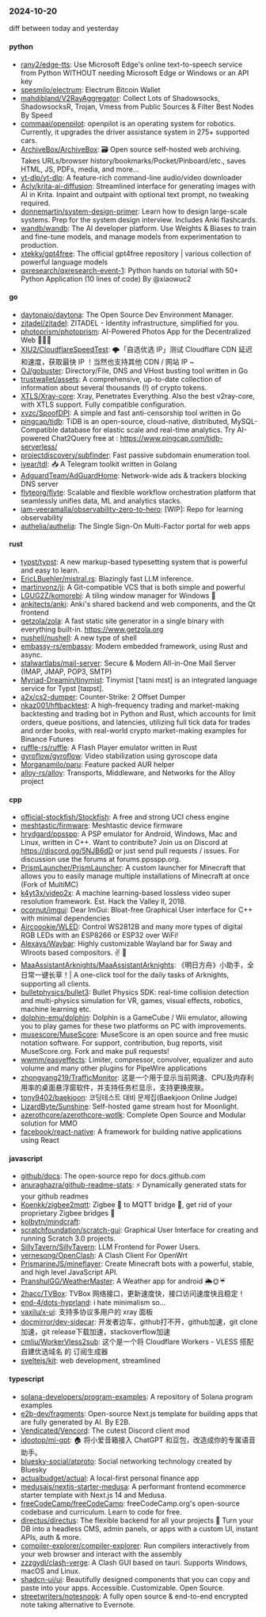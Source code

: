 ### 2024-10-20
diff between today and yesterday

#### python
* [rany2/edge-tts](https://github.com/rany2/edge-tts): Use Microsoft Edge's online text-to-speech service from Python WITHOUT needing Microsoft Edge or Windows or an API key
* [spesmilo/electrum](https://github.com/spesmilo/electrum): Electrum Bitcoin Wallet
* [mahdibland/V2RayAggregator](https://github.com/mahdibland/V2RayAggregator): Collect Lots of Shadowsocks, ShadowsocksR, Trojan, Vmess from Public Sources & Filter Best Nodes By Speed
* [commaai/openpilot](https://github.com/commaai/openpilot): openpilot is an operating system for robotics. Currently, it upgrades the driver assistance system in 275+ supported cars.
* [ArchiveBox/ArchiveBox](https://github.com/ArchiveBox/ArchiveBox): 🗃 Open source self-hosted web archiving. Takes URLs/browser history/bookmarks/Pocket/Pinboard/etc., saves HTML, JS, PDFs, media, and more...
* [yt-dlp/yt-dlp](https://github.com/yt-dlp/yt-dlp): A feature-rich command-line audio/video downloader
* [Acly/krita-ai-diffusion](https://github.com/Acly/krita-ai-diffusion): Streamlined interface for generating images with AI in Krita. Inpaint and outpaint with optional text prompt, no tweaking required.
* [donnemartin/system-design-primer](https://github.com/donnemartin/system-design-primer): Learn how to design large-scale systems. Prep for the system design interview. Includes Anki flashcards.
* [wandb/wandb](https://github.com/wandb/wandb): The AI developer platform. Use Weights & Biases to train and fine-tune models, and manage models from experimentation to production.
* [xtekky/gpt4free](https://github.com/xtekky/gpt4free): The official gpt4free repository | various collection of powerful language models
* [qxresearch/qxresearch-event-1](https://github.com/qxresearch/qxresearch-event-1): Python hands on tutorial with 50+ Python Application (10 lines of code) By @xiaowuc2

#### go
* [daytonaio/daytona](https://github.com/daytonaio/daytona): The Open Source Dev Environment Manager.
* [zitadel/zitadel](https://github.com/zitadel/zitadel): ZITADEL - Identity infrastructure, simplified for you.
* [photoprism/photoprism](https://github.com/photoprism/photoprism): AI-Powered Photos App for the Decentralized Web 🌈💎✨
* [XIU2/CloudflareSpeedTest](https://github.com/XIU2/CloudflareSpeedTest): 🌩「自选优选 IP」测试 Cloudflare CDN 延迟和速度，获取最快 IP ！当然也支持其他 CDN / 网站 IP ~
* [OJ/gobuster](https://github.com/OJ/gobuster): Directory/File, DNS and VHost busting tool written in Go
* [trustwallet/assets](https://github.com/trustwallet/assets): A comprehensive, up-to-date collection of information about several thousands (!) of crypto tokens.
* [XTLS/Xray-core](https://github.com/XTLS/Xray-core): Xray, Penetrates Everything. Also the best v2ray-core, with XTLS support. Fully compatible configuration.
* [xvzc/SpoofDPI](https://github.com/xvzc/SpoofDPI): A simple and fast anti-censorship tool written in Go
* [pingcap/tidb](https://github.com/pingcap/tidb): TiDB is an open-source, cloud-native, distributed, MySQL-Compatible database for elastic scale and real-time analytics. Try AI-powered Chat2Query free at : https://www.pingcap.com/tidb-serverless/
* [projectdiscovery/subfinder](https://github.com/projectdiscovery/subfinder): Fast passive subdomain enumeration tool.
* [iyear/tdl](https://github.com/iyear/tdl): 📥 A Telegram toolkit written in Golang
* [AdguardTeam/AdGuardHome](https://github.com/AdguardTeam/AdGuardHome): Network-wide ads & trackers blocking DNS server
* [flyteorg/flyte](https://github.com/flyteorg/flyte): Scalable and flexible workflow orchestration platform that seamlessly unifies data, ML and analytics stacks.
* [iam-veeramalla/observability-zero-to-hero](https://github.com/iam-veeramalla/observability-zero-to-hero): [WIP]: Repo for learning observability
* [authelia/authelia](https://github.com/authelia/authelia): The Single Sign-On Multi-Factor portal for web apps

#### rust
* [typst/typst](https://github.com/typst/typst): A new markup-based typesetting system that is powerful and easy to learn.
* [EricLBuehler/mistral.rs](https://github.com/EricLBuehler/mistral.rs): Blazingly fast LLM inference.
* [martinvonz/jj](https://github.com/martinvonz/jj): A Git-compatible VCS that is both simple and powerful
* [LGUG2Z/komorebi](https://github.com/LGUG2Z/komorebi): A tiling window manager for Windows 🍉
* [ankitects/anki](https://github.com/ankitects/anki): Anki's shared backend and web components, and the Qt frontend
* [getzola/zola](https://github.com/getzola/zola): A fast static site generator in a single binary with everything built-in. https://www.getzola.org
* [nushell/nushell](https://github.com/nushell/nushell): A new type of shell
* [embassy-rs/embassy](https://github.com/embassy-rs/embassy): Modern embedded framework, using Rust and async.
* [stalwartlabs/mail-server](https://github.com/stalwartlabs/mail-server): Secure & Modern All-in-One Mail Server (IMAP, JMAP, POP3, SMTP)
* [Myriad-Dreamin/tinymist](https://github.com/Myriad-Dreamin/tinymist): Tinymist [ˈtaɪni mɪst] is an integrated language service for Typst [taɪpst].
* [a2x/cs2-dumper](https://github.com/a2x/cs2-dumper): Counter-Strike: 2 Offset Dumper
* [nkaz001/hftbacktest](https://github.com/nkaz001/hftbacktest): A high-frequency trading and market-making backtesting and trading bot in Python and Rust, which accounts for limit orders, queue positions, and latencies, utilizing full tick data for trades and order books, with real-world crypto market-making examples for Binance Futures
* [ruffle-rs/ruffle](https://github.com/ruffle-rs/ruffle): A Flash Player emulator written in Rust
* [gyroflow/gyroflow](https://github.com/gyroflow/gyroflow): Video stabilization using gyroscope data
* [Morganamilo/paru](https://github.com/Morganamilo/paru): Feature packed AUR helper
* [alloy-rs/alloy](https://github.com/alloy-rs/alloy): Transports, Middleware, and Networks for the Alloy project

#### cpp
* [official-stockfish/Stockfish](https://github.com/official-stockfish/Stockfish): A free and strong UCI chess engine
* [meshtastic/firmware](https://github.com/meshtastic/firmware): Meshtastic device firmware
* [hrydgard/ppsspp](https://github.com/hrydgard/ppsspp): A PSP emulator for Android, Windows, Mac and Linux, written in C++. Want to contribute? Join us on Discord at https://discord.gg/5NJB6dD or just send pull requests / issues. For discussion use the forums at forums.ppsspp.org.
* [PrismLauncher/PrismLauncher](https://github.com/PrismLauncher/PrismLauncher): A custom launcher for Minecraft that allows you to easily manage multiple installations of Minecraft at once (Fork of MultiMC)
* [k4yt3x/video2x](https://github.com/k4yt3x/video2x): A machine learning-based lossless video super resolution framework. Est. Hack the Valley II, 2018.
* [ocornut/imgui](https://github.com/ocornut/imgui): Dear ImGui: Bloat-free Graphical User interface for C++ with minimal dependencies
* [Aircoookie/WLED](https://github.com/Aircoookie/WLED): Control WS2812B and many more types of digital RGB LEDs with an ESP8266 or ESP32 over WiFi!
* [Alexays/Waybar](https://github.com/Alexays/Waybar): Highly customizable Wayland bar for Sway and Wlroots based compositors. ✌️ 🎉
* [MaaAssistantArknights/MaaAssistantArknights](https://github.com/MaaAssistantArknights/MaaAssistantArknights): 《明日方舟》小助手，全日常一键长草！| A one-click tool for the daily tasks of Arknights, supporting all clients.
* [bulletphysics/bullet3](https://github.com/bulletphysics/bullet3): Bullet Physics SDK: real-time collision detection and multi-physics simulation for VR, games, visual effects, robotics, machine learning etc.
* [dolphin-emu/dolphin](https://github.com/dolphin-emu/dolphin): Dolphin is a GameCube / Wii emulator, allowing you to play games for these two platforms on PC with improvements.
* [musescore/MuseScore](https://github.com/musescore/MuseScore): MuseScore is an open source and free music notation software. For support, contribution, bug reports, visit MuseScore.org. Fork and make pull requests!
* [wwmm/easyeffects](https://github.com/wwmm/easyeffects): Limiter, compressor, convolver, equalizer and auto volume and many other plugins for PipeWire applications
* [zhongyang219/TrafficMonitor](https://github.com/zhongyang219/TrafficMonitor): 这是一个用于显示当前网速、CPU及内存利用率的桌面悬浮窗软件，并支持任务栏显示，支持更换皮肤。
* [tony9402/baekjoon](https://github.com/tony9402/baekjoon): 코딩테스트 대비 문제집(Baekjoon Online Judge)
* [LizardByte/Sunshine](https://github.com/LizardByte/Sunshine): Self-hosted game stream host for Moonlight.
* [azerothcore/azerothcore-wotlk](https://github.com/azerothcore/azerothcore-wotlk): Complete Open Source and Modular solution for MMO
* [facebook/react-native](https://github.com/facebook/react-native): A framework for building native applications using React

#### javascript
* [github/docs](https://github.com/github/docs): The open-source repo for docs.github.com
* [anuraghazra/github-readme-stats](https://github.com/anuraghazra/github-readme-stats): ⚡ Dynamically generated stats for your github readmes
* [Koenkk/zigbee2mqtt](https://github.com/Koenkk/zigbee2mqtt): Zigbee 🐝 to MQTT bridge 🌉, get rid of your proprietary Zigbee bridges 🔨
* [kolbytn/mindcraft](https://github.com/kolbytn/mindcraft): 
* [scratchfoundation/scratch-gui](https://github.com/scratchfoundation/scratch-gui): Graphical User Interface for creating and running Scratch 3.0 projects.
* [SillyTavern/SillyTavern](https://github.com/SillyTavern/SillyTavern): LLM Frontend for Power Users.
* [vernesong/OpenClash](https://github.com/vernesong/OpenClash): A Clash Client For OpenWrt
* [PrismarineJS/mineflayer](https://github.com/PrismarineJS/mineflayer): Create Minecraft bots with a powerful, stable, and high level JavaScript API.
* [PranshulGG/WeatherMaster](https://github.com/PranshulGG/WeatherMaster): A Weather app for android 🌦🌞☔
* [2hacc/TVBox](https://github.com/2hacc/TVBox): TVBox 网络接口，更新速度快，接口访问速度快且稳定！
* [end-4/dots-hyprland](https://github.com/end-4/dots-hyprland): i hate minimalism so...
* [vaxilu/x-ui](https://github.com/vaxilu/x-ui): 支持多协议多用户的 xray 面板
* [docmirror/dev-sidecar](https://github.com/docmirror/dev-sidecar): 开发者边车，github打不开，github加速，git clone加速，git release下载加速，stackoverflow加速
* [cmliu/WorkerVless2sub](https://github.com/cmliu/WorkerVless2sub): 这个是一个将 Cloudflare Workers - VLESS 搭配 自建优选域名 的 订阅生成器
* [sveltejs/kit](https://github.com/sveltejs/kit): web development, streamlined

#### typescript
* [solana-developers/program-examples](https://github.com/solana-developers/program-examples): A repository of Solana program examples
* [e2b-dev/fragments](https://github.com/e2b-dev/fragments): Open-source Next.js template for building apps that are fully generated by AI. By E2B.
* [Vendicated/Vencord](https://github.com/Vendicated/Vencord): The cutest Discord client mod
* [idootop/mi-gpt](https://github.com/idootop/mi-gpt): 🏠 将小爱音箱接入 ChatGPT 和豆包，改造成你的专属语音助手。
* [bluesky-social/atproto](https://github.com/bluesky-social/atproto): Social networking technology created by Bluesky
* [actualbudget/actual](https://github.com/actualbudget/actual): A local-first personal finance app
* [medusajs/nextjs-starter-medusa](https://github.com/medusajs/nextjs-starter-medusa): A performant frontend ecommerce starter template with Next.js 14 and Medusa.
* [freeCodeCamp/freeCodeCamp](https://github.com/freeCodeCamp/freeCodeCamp): freeCodeCamp.org's open-source codebase and curriculum. Learn to code for free.
* [directus/directus](https://github.com/directus/directus): The flexible backend for all your projects 🐰 Turn your DB into a headless CMS, admin panels, or apps with a custom UI, instant APIs, auth & more.
* [compiler-explorer/compiler-explorer](https://github.com/compiler-explorer/compiler-explorer): Run compilers interactively from your web browser and interact with the assembly
* [zzzgydi/clash-verge](https://github.com/zzzgydi/clash-verge): A Clash GUI based on tauri. Supports Windows, macOS and Linux.
* [shadcn-ui/ui](https://github.com/shadcn-ui/ui): Beautifully designed components that you can copy and paste into your apps. Accessible. Customizable. Open Source.
* [streetwriters/notesnook](https://github.com/streetwriters/notesnook): A fully open source & end-to-end encrypted note taking alternative to Evernote.
